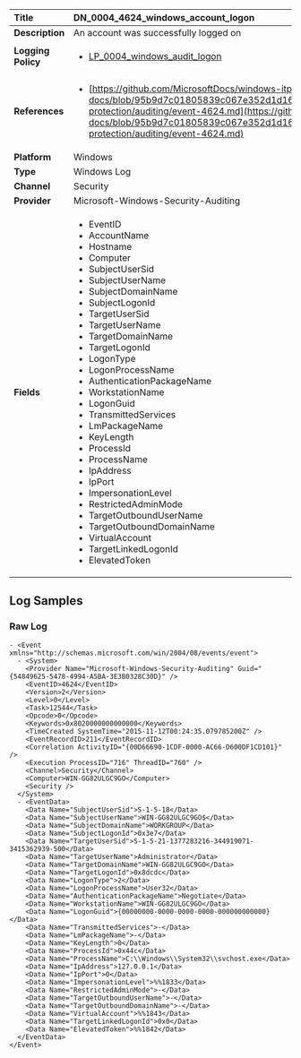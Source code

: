 | Title              | DN_0004_4624_windows_account_logon       |
|:-------------------|:------------------|
| **Description**    | An account was successfully logged on |
| **Logging Policy** | <ul><li>[LP_0004_windows_audit_logon](../Logging_Policies/LP_0004_windows_audit_logon.md)</li></ul> |
| **References**     | <ul><li>[https://github.com/MicrosoftDocs/windows-itpro-docs/blob/95b9d7c01805839c067e352d1d16702604b15f11/windows/security/threat-protection/auditing/event-4624.md](https://github.com/MicrosoftDocs/windows-itpro-docs/blob/95b9d7c01805839c067e352d1d16702604b15f11/windows/security/threat-protection/auditing/event-4624.md)</li></ul> |
| **Platform**       | Windows    |
| **Type**           | Windows Log        |
| **Channel**        | Security     |
| **Provider**       | Microsoft-Windows-Security-Auditing    |
| **Fields**         | <ul><li>EventID</li><li>AccountName</li><li>Hostname</li><li>Computer</li><li>SubjectUserSid</li><li>SubjectUserName</li><li>SubjectDomainName</li><li>SubjectLogonId</li><li>TargetUserSid</li><li>TargetUserName</li><li>TargetDomainName</li><li>TargetLogonId</li><li>LogonType</li><li>LogonProcessName</li><li>AuthenticationPackageName</li><li>WorkstationName</li><li>LogonGuid</li><li>TransmittedServices</li><li>LmPackageName</li><li>KeyLength</li><li>ProcessId</li><li>ProcessName</li><li>IpAddress</li><li>IpPort</li><li>ImpersonationLevel</li><li>RestrictedAdminMode</li><li>TargetOutboundUserName</li><li>TargetOutboundDomainName</li><li>VirtualAccount</li><li>TargetLinkedLogonId</li><li>ElevatedToken</li></ul> |


## Log Samples

### Raw Log

```
- <Event xmlns="http://schemas.microsoft.com/win/2004/08/events/event">
  - <System>
    <Provider Name="Microsoft-Windows-Security-Auditing" Guid="{54849625-5478-4994-A5BA-3E3B0328C30D}" /> 
    <EventID>4624</EventID> 
    <Version>2</Version> 
    <Level>0</Level> 
    <Task>12544</Task> 
    <Opcode>0</Opcode> 
    <Keywords>0x8020000000000000</Keywords> 
    <TimeCreated SystemTime="2015-11-12T00:24:35.079785200Z" /> 
    <EventRecordID>211</EventRecordID> 
    <Correlation ActivityID="{00D66690-1CDF-0000-AC66-D600DF1CD101}" /> 
    <Execution ProcessID="716" ThreadID="760" /> 
    <Channel>Security</Channel> 
    <Computer>WIN-GG82ULGC9GO</Computer> 
    <Security /> 
  </System>
  - <EventData>
    <Data Name="SubjectUserSid">S-1-5-18</Data> 
    <Data Name="SubjectUserName">WIN-GG82ULGC9GO$</Data> 
    <Data Name="SubjectDomainName">WORKGROUP</Data> 
    <Data Name="SubjectLogonId">0x3e7</Data> 
    <Data Name="TargetUserSid">S-1-5-21-1377283216-344919071-3415362939-500</Data> 
    <Data Name="TargetUserName">Administrator</Data> 
    <Data Name="TargetDomainName">WIN-GG82ULGC9GO</Data> 
    <Data Name="TargetLogonId">0x8dcdc</Data> 
    <Data Name="LogonType">2</Data> 
    <Data Name="LogonProcessName">User32</Data> 
    <Data Name="AuthenticationPackageName">Negotiate</Data> 
    <Data Name="WorkstationName">WIN-GG82ULGC9GO</Data> 
    <Data Name="LogonGuid">{00000000-0000-0000-0000-000000000000}</Data> 
    <Data Name="TransmittedServices">-</Data> 
    <Data Name="LmPackageName">-</Data> 
    <Data Name="KeyLength">0</Data> 
    <Data Name="ProcessId">0x44c</Data> 
    <Data Name="ProcessName">C:\\Windows\\System32\\svchost.exe</Data> 
    <Data Name="IpAddress">127.0.0.1</Data> 
    <Data Name="IpPort">0</Data> 
    <Data Name="ImpersonationLevel">%%1833</Data> 
    <Data Name="RestrictedAdminMode">-</Data> 
    <Data Name="TargetOutboundUserName">-</Data> 
    <Data Name="TargetOutboundDomainName">-</Data> 
    <Data Name="VirtualAccount">%%1843</Data> 
    <Data Name="TargetLinkedLogonId">0x0</Data> 
    <Data Name="ElevatedToken">%%1842</Data> 
  </EventData>
</Event>

```




